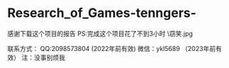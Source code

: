 # Research_of_Games-tenngers-
感谢下载这个项目的报告
PS:完成这个项目花了不到3小时   \窃笑.jpg

联系方式：
QQ:2098573804   (2022年前有效)
微信：ykl5689   （2023年前有效）
注：没事别烦我
